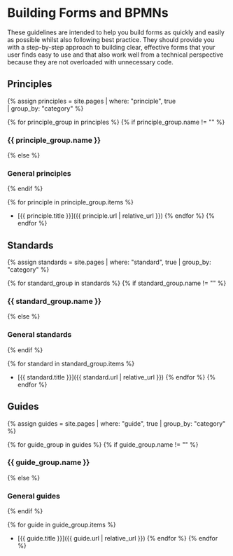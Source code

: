 # Building Forms and BPMNs

These guidelines are intended to help you build forms as quickly and easily as possible whilst also following best practice. They should provide you with a step-by-step approach to building clear, effective forms that your user finds easy to use and that also work well from a technical perspective because they are not overloaded with unnecessary code.


## Principles

{% assign principles = site.pages
  | where: "principle", true   
  | group_by: "category" %}

{% for principle_group in principles %}
{% if principle_group.name != "" %}
### {{ principle_group.name }}
{% else %}
### General principles
{% endif %}

{% for principle in principle_group.items %}
- [{{ principle.title }}]({{ principle.url | relative_url }})
{% endfor %}
{% endfor %}

## Standards

{% assign standards = site.pages
  | where: "standard", true
  | group_by: "category" %}

{% for standard_group in standards %}
{% if standard_group.name != "" %}
### {{ standard_group.name }}
{% else %}
### General standards
{% endif %}

{% for standard in standard_group.items %}
- [{{ standard.title }}]({{ standard.url | relative_url }})
{% endfor %}
{% endfor %}

## Guides

{% assign guides = site.pages
  | where: "guide", true
  | group_by: "category" %}

{% for guide_group in guides %}
{% if guide_group.name != "" %}
### {{ guide_group.name }}
{% else %}
### General guides
{% endif %}

{% for guide in guide_group.items %}
- [{{ guide.title }}]({{ guide.url | relative_url }})
{% endfor %}
{% endfor %}
